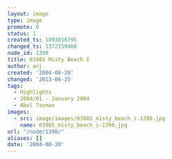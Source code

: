```yaml
---
layout: image
type: image
promote: 0
status: 1
created_ts: 1093016795
changed_ts: 1372159468
node_id: 1390
title: 03985 Misty Beach I
author: anj
created: '2004-08-20'
changed: '2013-06-25'
tags:
  - Highlights
  - 2004/01 - January 2004
  - Abel Tasman
images:
  - src: image/images/03985_misty_beach_i-1390.jpg
    name: 03985_misty_beach_i-1390.jpg
url: "/node/1390/"
aliases: []
date: '2004-08-20'
---
```


